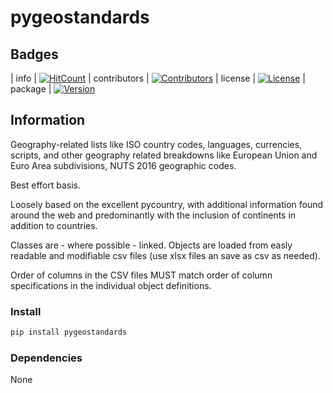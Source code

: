 # pygeostandards

## Badges

| info | [![HitCount](http://hits.dwyl.io/mattange/pygeostandards.svg)](http://hits.dwyl.io/mattange/pygeostandards)
| contributors | [![Contributors](https://img.shields.io/github/contributors/mattange/pygeostandards.svg)](https://github.com/mattange/pygeostandards/graphs/contributors)
| license | [![License](https://img.shields.io/badge/License-MIT-green.svg)](https://opensource.org/licenses/MIT)
| package | [![Version](https://img.shields.io/pypi/v/pygeostandards.svg?style=flat)](https://pypi.python.org/pypi/pygeostandards)

## Information

Geography-related lists like ISO country codes,
languages, currencies, scripts, and other 
geography related breakdowns like European Union
and Euro Area subdivisions, NUTS 2016 geographic codes.

Best effort basis.

Loosely based on the excellent pycountry, with
additional information found around the web and
predominantly with the inclusion of continents 
in addition to countries.

Classes are - where possible - linked.
Objects are loaded from easly readable and modifiable 
csv files (use xlsx files an save as csv as needed).

Order of columns in the CSV files MUST match order
of column specifications in the individual object definitions.

### Install

```bash
pip install pygeostandards
```

### Dependencies

None








